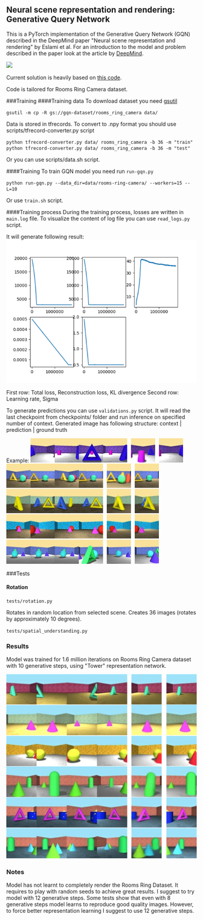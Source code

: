 ## Neural scene representation and rendering: Generative Query Network

This is a PyTorch implementation of the Generative Query Network (GQN)
described in the DeepMind paper "Neural scene representation and
rendering" by Eslami et al. For an introduction to the model and problem
described in the paper look at the article by [DeepMind](https://deepmind.com/blog/neural-scene-representation-and-rendering/).

![](https://storage.googleapis.com/deepmind-live-cms/documents/gif_2.gif)

Current solution is heavily based on [this code](https://github.com/wohlert/generative-query-network-pytorch).

Code is tailored for Rooms Ring Camera dataset.


###Training
####Training data
To download dataset you need [gsutil](https://cloud.google.com/storage/docs/gsutil)
```
gsutil -m cp -R gs://gqn-dataset/rooms_ring_camera data/
```

Data is stored in tfrecords. To convert to .npy format you should use scripts/tfrecord-converter.py script
```
python tfrecord-converter.py data/ rooms_ring_camera -b 36 -m "train"
python tfrecord-converter.py data/ rooms_ring_camera -b 36 -m "test"
```

Or you can use scripts/data.sh script.

####Training
To train GQN model you need run `run-gqn.py`
```
python run-gqn.py --data_dir=data/rooms-ring-camera/ --workers=15 --L=10
```
Or use `train.sh` script.


####Training process
During the training process, losses are written in `main.log` file. To visualize the content of log file you can use 
`read_logs.py` script. 

It will generate following result:
![](images/read_logs_result.png)

First row: Total loss, Reconstruction loss, KL divergence
Second row: Learning rate, Sigma


To generate predictions you can use `validations.py` script. It will read the last checkpoint from checkpoints/ folder
and run inference on specified number of context. 
Generated image has following structure: context | prediction | ground truth

Example:
![](images/validation_1.png)
![](images/validation_2.png)
![](images/validation_3.png)
![](images/validation_4.png)
![](images/validation_5.png)


###Tests
#### Rotation
`tests/rotation.py` 

Rotates in random location from selected scene. Creates 36 images (rotates by approximately 10 degrees).


`tests/spatial_understanding.py`



### Results
Model was trained for 1.6 million iterations on Rooms Ring Camera dataset with 10 generative steps, using 
"Tower" representation network.

![](images/model_results.png)
 
### Notes
Model has not learnt to completely render the Rooms Ring Dataset. It requires to play with random seeds to achieve 
great results. I suggest to try model with 12 generative steps. Some tests show that even with 8 generative steps 
model learns to reproduce good quality images. However, to force better representation learning I suggest to use 12
generative steps. 

